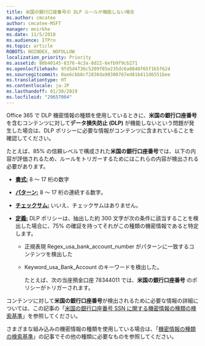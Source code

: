 ```yaml
---
title: 米国の銀行口座番号の DLP ルールが機能しない場合
ms.author: cmcatee
author: cmcatee-MSFT
manager: mnirkhe
ms.date: 11/5/2018
ms.audience: ITPro
ms.topic: article
ROBOTS: NOINDEX, NOFOLLOW
localization_priority: Priority
ms.assetid: 80b40145-8376-4c3a-8d22-6efb9f9cb271
ms.openlocfilehash: 9fd5d4736c5209f85e235dc6a0846f65f1b5f624
ms.sourcegitcommit: 0ae6cbb8cf2836da98300767ed81b411d6551bee
ms.translationtype: HT
ms.contentlocale: ja-JP
ms.lasthandoff: 01/30/2019
ms.locfileid: "29657004"
---
```

Office 365 で DLP 機密情報の種類を使用しているときに、**米国の銀行口座番号**を含むコンテンツに対して**データ損失防止 (DLP)** が機能しないという問題が発生した場合は、DLP ポリシーに必要な情報がコンテンツに含まれていることを確認してください。 
  
たとえば、85% の信頼レベルで構成された**米国の銀行口座番号**では、以下の内容が評価されるため、ルールをトリガーするためにはこれらの内容が検出される必要があります。 
  
- **[書式:](https://docs.microsoft.com/office365/securitycompliance/what-the-sensitive-information-types-look-for#format-77)** 8 ～ 17 桁の数字 
    
- **[パターン:](https://docs.microsoft.com/office365/securitycompliance/what-the-sensitive-information-types-look-for#pattern-77)** 8 ～ 17 桁の連続する数字。 
    
- **[チェックサム:](https://docs.microsoft.com/office365/securitycompliance/what-the-sensitive-information-types-look-for#checksum-76)** いいえ、チェックサムはありません。 
    
- **[定義:](https://docs.microsoft.com/office365/securitycompliance/what-the-sensitive-information-types-look-for)** DLP ポリシーは、抽出した約 300 文字が次の条件に該当することを検出した場合に、75% の確証を持ってそれがこの種類の機密情報であると特定します。 
    
  - 正規表現 Regex_usa_bank_account_number がパターンに一致するコンテンツを検出した
    
  - Keyword_usa_Bank_Account のキーワードを検出した。
    
    たとえば、次の当座預金口座 78344011 では、**米国の銀行口座番号** のポリシーがトリガーされます。 
    
コンテンツに対して**米国の銀行口座番号**が検出されるために必要な情報の詳細については、この記事の「[米国の銀行口座番号 SSN に関する機密情報の種類の検索基準](https://docs.microsoft.com/office365/securitycompliance/what-the-sensitive-information-types-look-for#us-bank-account-number)」を参照してください。
  
さまざまな組み込みの機密情報の種類を使用している場合は、「[機密情報の種類の検索基準](https://docs.microsoft.com/office365/securitycompliance/what-the-sensitive-information-types-look-for)」の記事でその他の種類に必要なものを参照してください。
  

